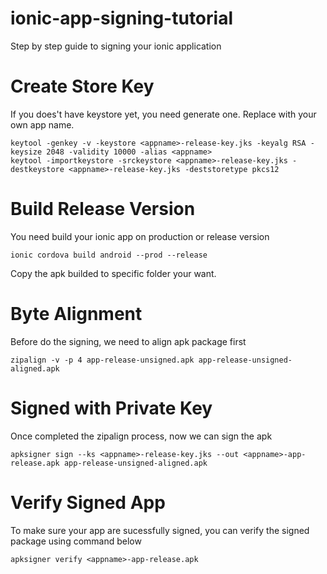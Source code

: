 # ionic-app-signing-tutorial
Step by step guide to signing your ionic application

# Create Store Key
If you does't have keystore yet, you need generate one. Replace <appname> with your own app name.
```
keytool -genkey -v -keystore <appname>-release-key.jks -keyalg RSA -keysize 2048 -validity 10000 -alias <appname>
keytool -importkeystore -srckeystore <appname>-release-key.jks -destkeystore <appname>-release-key.jks -deststoretype pkcs12
```

# Build Release Version
You need build your ionic app on production or release version
```
ionic cordova build android --prod --release
```
Copy the apk builded to specific folder your want.


# Byte Alignment
Before do the signing, we need to align apk package first
```
zipalign -v -p 4 app-release-unsigned.apk app-release-unsigned-aligned.apk
```

# Signed with Private Key
Once completed the zipalign process, now we can sign the apk
```
apksigner sign --ks <appname>-release-key.jks --out <appname>-app-release.apk app-release-unsigned-aligned.apk
```

# Verify Signed App
To make sure your app are sucessfully signed, you can verify the signed package using command below
```
apksigner verify <appname>-app-release.apk
```

